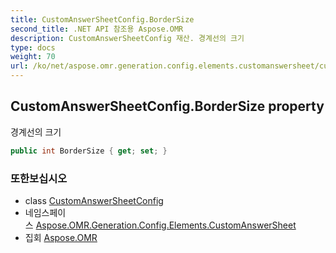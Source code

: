 ```yaml
---
title: CustomAnswerSheetConfig.BorderSize
second_title: .NET API 참조용 Aspose.OMR
description: CustomAnswerSheetConfig 재산. 경계선의 크기
type: docs
weight: 70
url: /ko/net/aspose.omr.generation.config.elements.customanswersheet/customanswersheetconfig/bordersize/
---
```

## CustomAnswerSheetConfig.BorderSize property

경계선의 크기

```csharp
public int BorderSize { get; set; }
```

### 또한보십시오

* class [CustomAnswerSheetConfig](../)
* 네임스페이스 [Aspose.OMR.Generation.Config.Elements.CustomAnswerSheet](../../customanswersheetconfig/)
* 집회 [Aspose.OMR](../../../)


